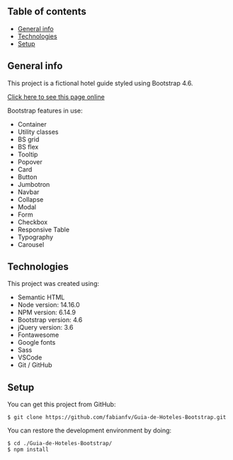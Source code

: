 ## Table of contents
* [General info](#general-info)
* [Technologies](#technologies)
* [Setup](#setup)

## General info
This project is a fictional hotel guide styled using Bootstrap 4.6.

[Click here to see this page online](https://fabianfv.github.io/Guia-de-Hoteles-Bootstrap/)

Bootstrap features in use:
* Container
* Utility classes
* BS grid
* BS flex
* Tooltip
* Popover
* Card
* Button
* Jumbotron
* Navbar
* Collapse
* Modal
* Form
* Checkbox
* Responsive Table
* Typography
* Carousel
	
## Technologies
This project was created using:
* Semantic HTML
* Node version: 14.16.0
* NPM version: 6.14.9
* Bootstrap version: 4.6
* jQuery version: 3.6
* Fontawesome
* Google fonts
* Sass
* VSCode
* Git / GitHub
	
## Setup
You can get this project from GitHub:
```
$ git clone https://github.com/fabianfv/Guia-de-Hoteles-Bootstrap.git
```

You can restore the development environment by doing:
```
$ cd ./Guia-de-Hoteles-Bootstrap/
$ npm install
```
